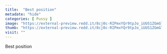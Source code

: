 ```yaml
---
title:  "Best position"
metadate: "hide"
categories: [ Pussy ]
image: "https://external-preview.redd.it/8cj0c-RIPmxYQr9tpJo_iUUS1ZGmGlDDsjHOuevbmno.jpg?auto=webp&s=03e2ea76cea11aa70aec2605c5b65c088ca0dc41"
thumb: "https://external-preview.redd.it/8cj0c-RIPmxYQr9tpJo_iUUS1ZGmGlDDsjHOuevbmno.jpg?width=1080&crop=smart&auto=webp&s=234de5041bfc4fa65894720777aa9362286765c9"
visit: ""
---
```

Best position
